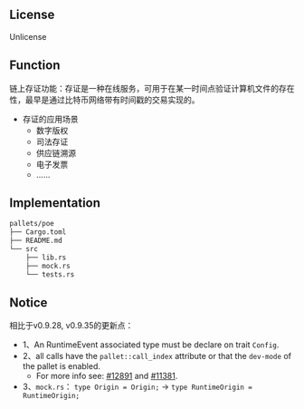 ## License
Unlicense

## Function
链上存证功能：存证是一种在线服务，可用于在某一时间点验证计算机文件的存在性，最早是通过比特币网络带有时间戳的交易实现的。    
- 存证的应用场景
    - 数字版权
    - 司法存证
    - 供应链溯源
    - 电子发票
    - …… 

## Implementation
```Bash
pallets/poe
├── Cargo.toml
├── README.md
└── src
    ├── lib.rs
    ├── mock.rs
    └── tests.rs
```

## Notice
相比于v0.9.28, v0.9.35的更新点：
- 1、An RuntimeEvent associated type must be declare on trait `Config`.
- 2、all calls have the `pallet::call_index` attribute or that the `dev-mode` of the pallet is enabled.
  - For more info see: [#12891](https://github.com/paritytech/substrate/pull/12891) and [#11381](https://github.com/paritytech/substrate/pull/11381).
- 3、`mock.rs`： `type Origin = Origin;` -> `type RuntimeOrigin = RuntimeOrigin;`


